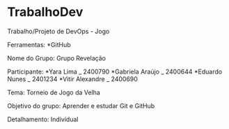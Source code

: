 # TrabalhoDev
Trabalho/Projeto de DevOps - Jogo

Ferramentas:
*GitHub

Nome do Grupo: Grupo Revelação

Participante:
  *Yara Lima _ 2400790
  *Gabriela Araújo _ 2400644
  *Eduardo Nunes _ 2401234
  *Vitir Alexandre _ 2400690

Tema: Torneio de Jogo da Velha

Objetivo do grupo: Aprender e estudar Git e GitHub

Detalhamento: Indivídual
